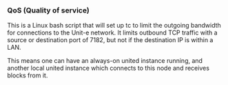 ### QoS (Quality of service) ###

This is a Linux bash script that will set up tc to limit the outgoing bandwidth for connections to the Unit-e network. It limits outbound TCP traffic with a source or destination port of 7182, but not if the destination IP is within a LAN.

This means one can have an always-on united instance running, and another local united instance which connects to this node and receives blocks from it.
